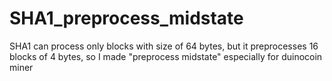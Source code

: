 # SHA1_preprocess_midstate

SHA1 can process only blocks with size of 64 bytes, but it preprocesses 16 blocks of 4 bytes, so I made "preprocess midstate" especially for duinocoin miner
